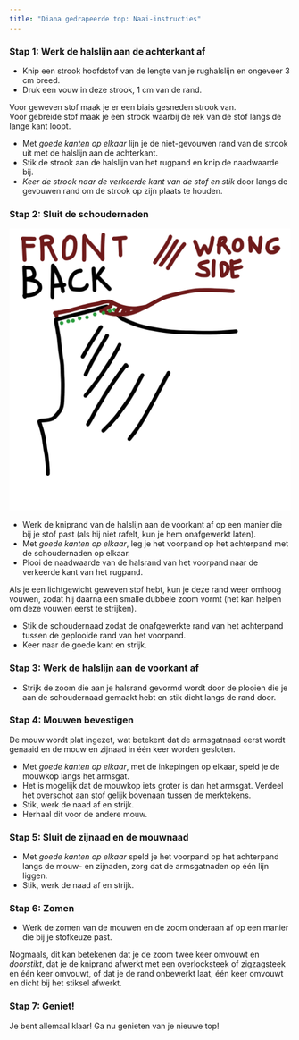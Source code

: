 ```yaml
---
title: "Diana gedrapeerde top: Naai-instructies"
---
```


### Stap 1: Werk de halslijn aan de achterkant af

- Knip een strook hoofdstof van de lengte van je rughalslijn en ongeveer 3 cm breed.
- Druk een vouw in deze strook, 1 cm van de rand.

<Tip>

Voor geweven stof maak je er een biais gesneden strook van.  
Voor gebreide stof maak je een strook waarbij de rek van de stof langs de lange kant loopt.

</Tip>

- Met _goede kanten op elkaar_ lijn je de niet-gevouwen rand van de strook uit met de halslijn aan de achterkant.
- Stik de strook aan de halslijn van het rugpand en knip de naadwaarde bij.
- _Keer de strook naar de verkeerde kant van de stof en stik_ door langs de gevouwen rand om de strook op zijn plaats te houden.

### Stap 2: Sluit de schoudernaden

![Deze tekening was te leuk om niet te gebruiken](neckline.jpg)

- Werk de kniprand van de halslijn aan de voorkant af op een manier die bij je stof past (als hij niet rafelt, kun je hem onafgewerkt laten).
- Met _goede kanten op elkaar_, leg je het voorpand op het achterpand met de schoudernaden op elkaar.
- Plooi de naadwaarde van de halsrand van het voorpand naar de verkeerde kant van het rugpand.

<Note>

Als je een lichtgewicht geweven stof hebt, kun je deze rand weer omhoog vouwen, zodat hij daarna een smalle dubbele zoom vormt (het kan helpen om deze vouwen eerst te strijken).

</Note>

- Stik de schoudernaad zodat de onafgewerkte rand van het achterpand tussen de geplooide rand van het voorpand.
- Keer naar de goede kant en strijk.

### Stap 3: Werk de halslijn aan de voorkant af

- Strijk de zoom die aan je halsrand gevormd wordt door de plooien die je aan de schoudernaad gemaakt hebt en stik dicht langs de rand door.

### Stap 4: Mouwen bevestigen

De mouw wordt plat ingezet, wat betekent dat de armsgatnaad eerst wordt genaaid en de mouw en zijnaad in één keer worden gesloten.

- Met _goede kanten op elkaar_, met de inkepingen op elkaar, speld je de mouwkop langs het armsgat.
- Het is mogelijk dat de mouwkop iets groter is dan het armsgat. Verdeel het overschot aan stof gelijk bovenaan tussen de merktekens.
- Stik, werk de naad af en strijk.
- Herhaal dit voor de andere mouw.

### Stap 5: Sluit de zijnaad en de mouwnaad

- Met _goede kanten op elkaar_ speld je het voorpand op het achterpand langs de mouw- en zijnaden, zorg dat de armsgatnaden op één lijn liggen.
- Stik, werk de naad af en strijk.

### Stap 6: Zomen

- Werk de zomen van de mouwen en de zoom onderaan af op een manier die bij je stofkeuze past.

<Note>

Nogmaals, dit kan betekenen dat je de zoom twee keer omvouwt en _doorstikt_, dat je de kniprand afwerkt met een overlocksteek
of zigzagsteek en één keer omvouwt, of dat je de rand onbewerkt laat, één keer omvouwt en
dicht bij het stiksel afwerkt.

</Note>

### Stap 7: Geniet!

Je bent allemaal klaar! Ga nu genieten van je nieuwe top!
